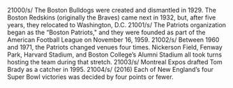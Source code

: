 21000/s/ The Boston Bulldogs were created and dismantled in 1929. The Boston Redskins (originally the Braves) came next in 1932, but, after five years, they relocated to Washington, D.C.
21001/s/ The Patriots organization began as the “Boston Patriots," and they were founded as part of the American Football League on November 16, 1959.
21002/s/ Between 1960 and 1971, the Patriots changed venues four times. Nickerson Field, Fenway Park, Harvard Stadium, and Boston College’s Alumni Stadium all took turns hosting the team during that stretch.
21003/s/ Montreal Expos drafted Tom Brady as a catcher in 1995. 
21004/s/ (2016) Each of New England’s four Super Bowl victories was decided by four points or fewer.